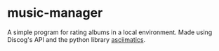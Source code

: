 # music-manager
A simple program for rating albums in a local environment. Made using Discog's API and the python library [asciimatics](https://github.com/peterbrittain/asciimatics/tree/master).
